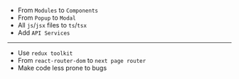 
- From `Modules` to `Components`
- From `Popup` to `Modal`
- All `js`/`jsx` files to `ts`/`tsx`
- Add `API Services`
---
- Use `redux toolkit`
- From `react-router-dom` to `next page router`
- Make code less prone to bugs


